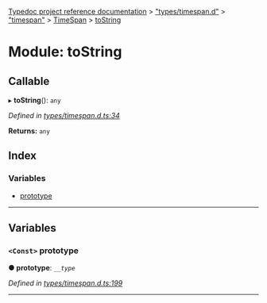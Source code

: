 [Typedoc project reference documentation](../README.md) > ["types/timespan.d"](../modules/_types_timespan_d_.md) > ["timespan"](../modules/_types_timespan_d_._timespan_.md) > [TimeSpan](../classes/_types_timespan_d_._timespan_.timespan.md) > [toString](../modules/_types_timespan_d_._timespan_.timespan.tostring.md)

# Module: toString

## Callable
▸ **toString**(): `any`

*Defined in [types/timespan.d.ts:34](https://github.com/DocuWare/REST-Sample-TS/blob/22cf36b/src/types/timespan.d.ts#L34)*

**Returns:** `any`

## Index

### Variables

* [prototype](_types_timespan_d_._timespan_.timespan.tostring.md#prototype)

---

## Variables

<a id="prototype"></a>

### `<Const>` prototype

**● prototype**: *`__type`*

*Defined in [types/timespan.d.ts:199](https://github.com/DocuWare/REST-Sample-TS/blob/22cf36b/src/types/timespan.d.ts#L199)*

___

